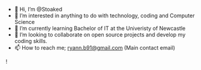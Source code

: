- 👋 Hi, I’m @Stoaked
- 👀 I’m interested in anything to do with technology, coding and Computer Science
- 🌱 I’m currently learning Bachelor of IT at the Univeristy of Newcastle
- 💞️ I’m looking to collaborate on open source projects and develop my coding skills.
- 📫 How to reach me; ryann.b91@gmail.com (Main contact email)

<!---
Stoaked/Stoaked is a ✨ special ✨ repository because its `README.md` (this file) appears on your GitHub profile.
You can click the Preview link to take a look at your changes.
--->!



